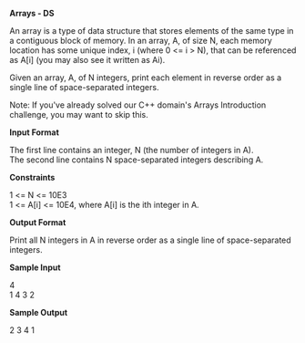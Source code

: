 **Arrays - DS**  

An array is a type of data structure that stores elements of the same type in a contiguous block of memory. In an array, A, of size N, each memory location has some unique index, i (where 0 <= i > N), that can be referenced as A[i] (you may also see it written as Ai).  

Given an array, A, of N integers, print each element in reverse order as a single line of space-separated integers.  

Note: If you've already solved our C++ domain's Arrays Introduction challenge, you may want to skip this.  

**Input Format**  

The first line contains an integer, N (the number of integers in A).  
The second line contains N space-separated integers describing A.  

**Constraints**  

1 <= N <= 10E3  
1 <= A[i] <= 10E4, where A[i] is the ith integer in A.  

**Output Format**  

Print all N integers in A in reverse order as a single line of space-separated integers.  

**Sample Input**  

4  
1 4 3 2  

**Sample Output**  

2 3 4 1  
